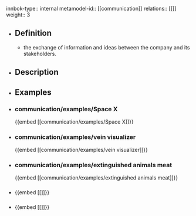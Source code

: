 innbok-type:: internal
metamodel-id:: [[communication]]
relations:: [[]]
weight:: 3

- ## Definition
  - the exchange of information and ideas between the company and its stakeholders.
- ## Description
- ## Examples
- ### communication/examples/Space X
  {{embed [[communication/examples/Space X]]}}
- ### communication/examples/vein visualizer
  {{embed [[communication/examples/vein visualizer]]}}
- ### communication/examples/extinguished animals meat
  {{embed [[communication/examples/extinguished animals meat]]}}
- ### 
  {{embed [[]]}}
- ### 
  {{embed [[]]}}


